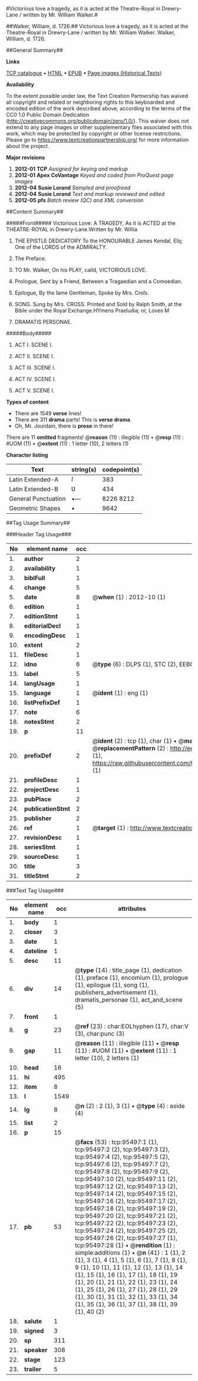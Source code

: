 #Victorious love a tragedy, as it is acted at the Theatre-Royal in Drewry-Lane / written by Mr. William Walker.#

##Walker, William, d. 1726.##
Victorious love a tragedy, as it is acted at the Theatre-Royal in Drewry-Lane / written by Mr. William Walker.
Walker, William, d. 1726.

##General Summary##

**Links**

[TCP catalogue](http://www.ota.ox.ac.uk/tcp/)  • 
[HTML](http://tei.it.ox.ac.uk/tcp/Texts-HTML/free/A67/A67305.html)  • 
[EPUB](http://tei.it.ox.ac.uk/tcp/Texts-EPUB/free/A67/A67305.epub) • 
[Page images (Historical Texts)](https://historicaltexts.jisc.ac.uk/eebo-12924859e)

**Availability**

To the extent possible under law, the Text Creation Partnership has waived all copyright and related or neighboring rights to this keyboarded and encoded edition of the work described above, according to the terms of the CC0 1.0 Public Domain Dedication (http://creativecommons.org/publicdomain/zero/1.0/). This waiver does not extend to any page images or other supplementary files associated with this work, which may be protected by copyright or other license restrictions. Please go to https://www.textcreationpartnership.org/ for more information about the project.

**Major revisions**

1. __2012-01__ __TCP__ *Assigned for keying and markup*
1. __2012-01__ __Apex CoVantage__ *Keyed and coded from ProQuest page images*
1. __2012-04__ __Susie Lorand__ *Sampled and proofread*
1. __2012-04__ __Susie Lorand__ *Text and markup reviewed and edited*
1. __2012-05__ __pfs__ *Batch review (QC) and XML conversion*

##Content Summary##

#####Front#####
Victorious Love: A TRAGEDY, As it is ACTED at the THEATRE-ROYAL in Drewry-Lane.Written by Mr. Willia
1. THE EPISTLE DEDICATORY To the HONOURABLE James Kendal, Eſq; One of the LORDS of the ADMIRALTY.

1. The Preface.

1. TO Mr. Walker, On his PLAY, calld, VICTORIOUS LOVE.

1. Prologue, Sent by a Friend, Between a Tragaedian and a Comoedian.

1. Epilogue, By the ſame Gentleman, Spoke by Mrs. Croſs.

1. SONG. Sung by Mrs. CROSS.
Printed and Sold by Ralph Smith, at the Bible under the Royal Exchange.HYmens Praeludia; or, Loves M
1. DRAMATIS PERSONAE.

#####Body#####

1. ACT I. SCENE I.

1. ACT II. SCENE I.

1. ACT III. SCENE I.

1. ACT IV. SCENE I.

1. ACT V. SCENE I.

**Types of content**

  * There are 1549 **verse** lines!
  * There are 311 **drama** parts! This is **verse drama**.
  * Oh, Mr. Jourdain, there is **prose** in there!

There are 11 **omitted** fragments! 
 @__reason__ (11) : illegible (11)  •  @__resp__ (11) : #UOM (11)  •  @__extent__ (11) : 1 letter (10), 2 letters (1)

**Character listing**


|Text|string(s)|codepoint(s)|
|---|---|---|
|Latin Extended-A|ſ|383|
|Latin Extended-B|Ʋ|434|
|General Punctuation|•—|8226 8212|
|Geometric Shapes|▪|9642|

##Tag Usage Summary##

###Header Tag Usage###

|No|element name|occ|attributes|
|---|---|---|---|
|1.|__author__|2||
|2.|__availability__|1||
|3.|__biblFull__|1||
|4.|__change__|5||
|5.|__date__|8| @__when__ (1) : 2012-10 (1)|
|6.|__edition__|1||
|7.|__editionStmt__|1||
|8.|__editorialDecl__|1||
|9.|__encodingDesc__|1||
|10.|__extent__|2||
|11.|__fileDesc__|1||
|12.|__idno__|6| @__type__ (6) : DLPS (1), STC (2), EEBO-CITATION (1), OCLC (1), VID (1)|
|13.|__label__|5||
|14.|__langUsage__|1||
|15.|__language__|1| @__ident__ (1) : eng (1)|
|16.|__listPrefixDef__|1||
|17.|__note__|6||
|18.|__notesStmt__|2||
|19.|__p__|11||
|20.|__prefixDef__|2| @__ident__ (2) : tcp (1), char (1)  •  @__matchPattern__ (2) : ([0-9\-]+):([0-9IVX]+) (1), (.+) (1)  •  @__replacementPattern__ (2) : http://eebo.chadwyck.com/downloadtiff?vid=$1&page=$2 (1), https://raw.githubusercontent.com/textcreationpartnership/Texts/master/tcpchars.xml#$1 (1)|
|21.|__profileDesc__|1||
|22.|__projectDesc__|1||
|23.|__pubPlace__|2||
|24.|__publicationStmt__|2||
|25.|__publisher__|2||
|26.|__ref__|1| @__target__ (1) : http://www.textcreationpartnership.org/docs/. (1)|
|27.|__revisionDesc__|1||
|28.|__seriesStmt__|1||
|29.|__sourceDesc__|1||
|30.|__title__|3||
|31.|__titleStmt__|2||


###Text Tag Usage###

|No|element name|occ|attributes|
|---|---|---|---|
|1.|__body__|1||
|2.|__closer__|3||
|3.|__date__|1||
|4.|__dateline__|1||
|5.|__desc__|11||
|6.|__div__|14| @__type__ (14) : title_page (1), dedication (1), preface (1), encomium (1), prologue (1), epilogue (1), song (1), publishers_advertisement (1), dramatis_personae (1), act_and_scene (5)|
|7.|__front__|1||
|8.|__g__|23| @__ref__ (23) : char:EOLhyphen (17), char:V (3), char:punc (3)|
|9.|__gap__|11| @__reason__ (11) : illegible (11)  •  @__resp__ (11) : #UOM (11)  •  @__extent__ (11) : 1 letter (10), 2 letters (1)|
|10.|__head__|16||
|11.|__hi__|495||
|12.|__item__|8||
|13.|__l__|1549||
|14.|__lg__|8| @__n__ (2) : 2 (1), 3 (1)  •  @__type__ (4) : aside (4)|
|15.|__list__|2||
|16.|__p__|15||
|17.|__pb__|53| @__facs__ (53) : tcp:95497:1 (1), tcp:95497:2 (2), tcp:95497:3 (2), tcp:95497:4 (2), tcp:95497:5 (2), tcp:95497:6 (2), tcp:95497:7 (2), tcp:95497:8 (2), tcp:95497:9 (2), tcp:95497:10 (2), tcp:95497:11 (2), tcp:95497:12 (2), tcp:95497:13 (2), tcp:95497:14 (2), tcp:95497:15 (2), tcp:95497:16 (2), tcp:95497:17 (2), tcp:95497:18 (2), tcp:95497:19 (2), tcp:95497:20 (2), tcp:95497:21 (2), tcp:95497:22 (2), tcp:95497:23 (2), tcp:95497:24 (2), tcp:95497:25 (2), tcp:95497:26 (2), tcp:95497:27 (1), tcp:95497:28 (1)  •  @__rendition__ (1) : simple:additions (1)  •  @__n__ (41) : 1 (1), 2 (1), 3 (1), 4 (1), 5 (1), 6 (1), 7 (1), 8 (1), 9 (1), 10 (1), 11 (1), 12 (1), 13 (1), 14 (1), 15 (1), 16 (1), 17 (1), 18 (1), 19 (1), 20 (1), 21 (1), 22 (1), 23 (1), 24 (1), 25 (1), 26 (1), 27 (1), 28 (1), 29 (1), 30 (1), 31 (1), 32 (1), 33 (1), 34 (1), 35 (1), 36 (1), 37 (1), 38 (1), 39 (1), 40 (2)|
|18.|__salute__|1||
|19.|__signed__|3||
|20.|__sp__|311||
|21.|__speaker__|308||
|22.|__stage__|123||
|23.|__trailer__|5||
